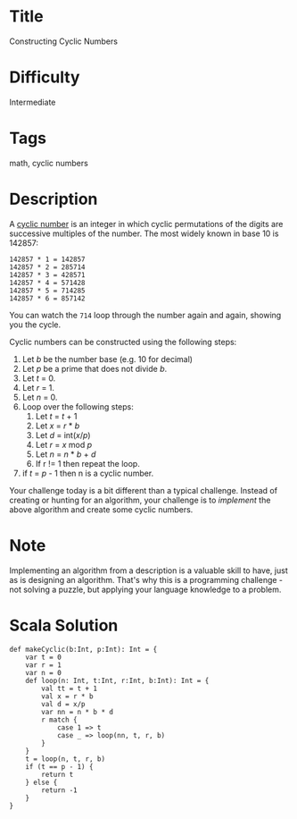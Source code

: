 # Title

Constructing Cyclic Numbers

# Difficulty

Intermediate

# Tags

math, cyclic numbers

# Description

A [cyclic number](https://en.wikipedia.org/wiki/Cyclic_number) is an integer in which cyclic permutations of the digits are successive multiples of the number. The most widely known in base 10 is 142857:

    142857 * 1 = 142857
    142857 * 2 = 285714
    142857 * 3 = 428571
    142857 * 4 = 571428
    142857 * 5 = 714285
    142857 * 6 = 857142

You can watch the `714` loop through the number again and again, showing you the cycle.

Cyclic numbers can be constructed using the following steps: 

1. Let *b* be the number base (e.g. 10 for decimal)
1. Let *p* be a prime that does not divide *b*.
1. Let *t* = 0.
1. Let *r* = 1.
1. Let *n* = 0.
1. Loop over the following steps:
    1. Let *t* = *t* + 1
    1. Let *x* = *r* * *b*
    1. Let *d* = int(*x*/*p*)
    1. Let *r* = *x* mod *p*
    1. Let *n* = *n* * *b* + *d*
    1. If r != 1 then repeat the loop.
1. if *t* = *p* - 1 then n is a cyclic number.

Your challenge today is a bit different than a typical challenge. Instead of creating or hunting for an algorithm, your challenge is to *implement* the above algorithm and create some cyclic numbers. 

# Note

Implementing an algorithm from a description is a valuable skill to have, just as is designing an algorithm. That's why this is a programming challenge - not solving a puzzle, but applying your language knowledge to a problem. 

# Scala Solution

    def makeCyclic(b:Int, p:Int): Int = {
        var t = 0
        var r = 1
        var n = 0
        def loop(n: Int, t:Int, r:Int, b:Int): Int = {
            val tt = t + 1
            val x = r * b
            val d = x/p
            var nn = n * b * d
            r match {
                case 1 => t
                case _ => loop(nn, t, r, b)
            }
        }
        t = loop(n, t, r, b)
        if (t == p - 1) {
            return t
        } else {
            return -1
        }
    }
